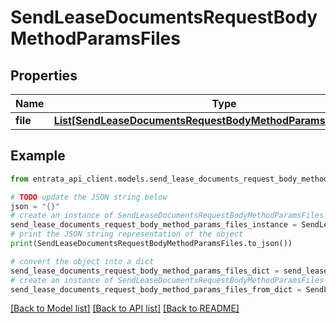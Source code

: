 # SendLeaseDocumentsRequestBodyMethodParamsFiles


## Properties

Name | Type | Description | Notes
------------ | ------------- | ------------- | -------------
**file** | [**List[SendLeaseDocumentsRequestBodyMethodParamsFilesFileInner]**](SendLeaseDocumentsRequestBodyMethodParamsFilesFileInner.md) |  | 

## Example

```python
from entrata_api_client.models.send_lease_documents_request_body_method_params_files import SendLeaseDocumentsRequestBodyMethodParamsFiles

# TODO update the JSON string below
json = "{}"
# create an instance of SendLeaseDocumentsRequestBodyMethodParamsFiles from a JSON string
send_lease_documents_request_body_method_params_files_instance = SendLeaseDocumentsRequestBodyMethodParamsFiles.from_json(json)
# print the JSON string representation of the object
print(SendLeaseDocumentsRequestBodyMethodParamsFiles.to_json())

# convert the object into a dict
send_lease_documents_request_body_method_params_files_dict = send_lease_documents_request_body_method_params_files_instance.to_dict()
# create an instance of SendLeaseDocumentsRequestBodyMethodParamsFiles from a dict
send_lease_documents_request_body_method_params_files_from_dict = SendLeaseDocumentsRequestBodyMethodParamsFiles.from_dict(send_lease_documents_request_body_method_params_files_dict)
```
[[Back to Model list]](../README.md#documentation-for-models) [[Back to API list]](../README.md#documentation-for-api-endpoints) [[Back to README]](../README.md)


